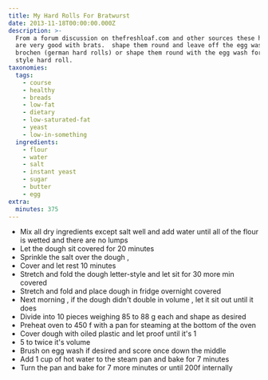 ```yaml
---
title: My Hard Rolls For Bratwurst
date: 2013-11-18T00:00:00.000Z
description: >-
  From a forum discussion on thefreshloaf.com and other sources these hard rolls
  are very good with brats.  shape them round and leave off the egg wash for a
  brochen (german hard rolls) or shape them round with the egg wash for a ny
  style hard roll.
taxonomies:
  tags:
    - course
    - healthy
    - breads
    - low-fat
    - dietary
    - low-saturated-fat
    - yeast
    - low-in-something
  ingredients:
    - flour
    - water
    - salt
    - instant yeast
    - sugar
    - butter
    - egg
extra:
  minutes: 375
---
```

 - Mix all dry ingredients except salt well and add water until all of the flour is wetted and there are no lumps
 - Let the dough sit covered for 20 minutes
 - Sprinkle the salt over the dough ,
 - Cover and let rest 10 minutes
 - Stretch and fold the dough letter-style and let sit for 30 more min covered
 - Stretch and fold and place dough in fridge overnight covered
 - Next morning , if the dough didn't double in volume , let it sit out until it does
 - Divide into 10 pieces weighing 85 to 88 g each and shape as desired
 - Preheat oven to 450 f with a pan for steaming at the bottom of the oven
 - Cover dough with oiled plastic and let proof until it's 1
 - 5 to twice it's volume
 - Brush on egg wash if desired and score once down the middle
 - Add 1 cup of hot water to the steam pan and bake for 7 minutes
 - Turn the pan and bake for 7 more minutes or until 200f internally
